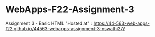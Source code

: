 # WebApps-F22-Assignment-3
Assignment 3 - Basic HTML
"Hosted at" :  https://44-563-web-apps-f22.github.io/44563-webapps-assignment-3-nswathi27/